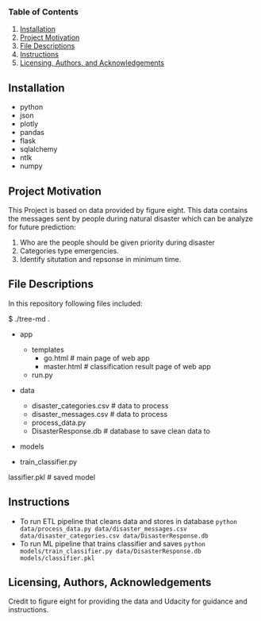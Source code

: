 
### Table of Contents

1. [Installation](#installation)
2. [Project Motivation](#motivation)
3. [File Descriptions](#files)
4. [Instructions](#instr)
5. [Licensing, Authors, and Acknowledgements](#licensing)

## Installation <a name="installation"></a>
- python
- json
- plotly
- pandas
- flask
- sqlalchemy
- ntlk
- numpy

## Project Motivation<a name="motivation"></a>

This Project is based on data provided by figure eight. This data contains the messages sent by people during natural disaster which can be analyze for future prediction:

1. Who are the people should be given priority during disaster
2. Categories type emergencies.
3. Identify situtation and repsonse in minimum time.

## File Descriptions <a name="files"></a>
In this repository following files included:

$ ./tree-md .

 
 * app
   * templates
      * go.html # main page of web app
      * master.html # classification result page of web app
   * run.py
   
 * data
   * disaster_categories.csv # data to process 
   * disaster_messages.csv # data to process
   * process_data.py
   * DisasterResponse.db # database to save clean data to
   
 * models
 * train_classifier.py
 
lassifier.pkl  # saved model 

## Instructions<a name="instr"></a>
 - To run ETL pipeline that cleans data and stores in database
        `python data/process_data.py data/disaster_messages.csv data/disaster_categories.csv data/DisasterResponse.db`
 - To run ML pipeline that trains classifier and saves
        `python models/train_classifier.py data/DisasterResponse.db models/classifier.pkl`

## Licensing, Authors, Acknowledgements<a name="licensing"></a>
Credit to figure eight for providing the data and Udacity for guidance and instructions. 


  

